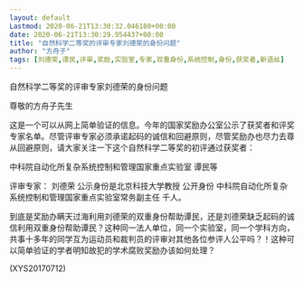 ```yaml
---
layout: default
Lastmod: 2020-06-21T13:30:32.046180+00:00
date: 2020-06-21T13:30:29.954437+00:00
title: "自然科学二等奖的评审专家刘德荣的身份问题"
author: "方舟子"
tags: [刘德荣,谭民,评审,奖励,实验室,专家,双重身份,系统控制,身份,获奖者,新语丝]
---
```


自然科学二等奖的评审专家刘德荣的身份问题

尊敬的方舟子先生

这是一个可以从网上简单验证的信息。今年的国家奖励办公室公示了获奖者和评奖专家名单。尽管评审专家必须承诺起码的诚信和回避原则，尽管奖励办也尽力去尊从回避原则，请大家关注一下这个自然科学二等奖的初评通过获奖者：

中科院自动化所复杂系统控制和管理国家重点实验室 谭民等

评审专家： 刘德荣 公示身份是北京科技大学教授 公开身份 中科院自动化所复杂系统控制和管理国家重点实验室常务副主任 千人。

到底是奖励办瞒天过海利用刘德荣的双重身份帮助谭民，还是刘德荣缺乏起码的诚信利用双重身份帮助谭民？这种同一法人单位，同一个实验室，同一个学科方向，共事十多年的同学互为运动员和裁判员的评审对其他各位参评人公平吗？！这种可以简单验证的学者明知故犯的学术腐败奖励办该如何处理？

(XYS20170712)

